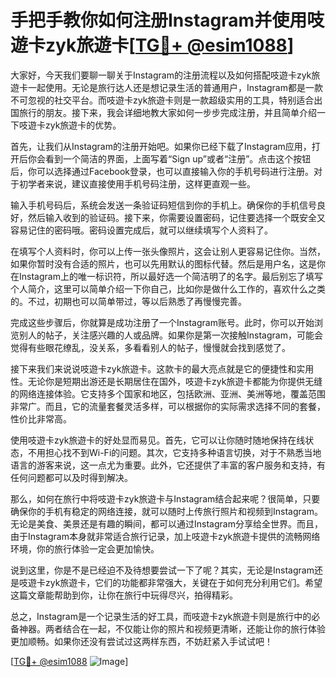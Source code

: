 # 手把手教你如何注册Instagram并使用吱遊卡zyk旅遊卡[[TG💪+ @esim1088](https://t.me/s/esim1088)]

大家好，今天我们要聊一聊关于Instagram的注册流程以及如何搭配吱遊卡zyk旅遊卡一起使用。无论是旅行达人还是想记录生活的普通用户，Instagram都是一款不可忽视的社交平台。而吱遊卡zyk旅遊卡则是一款超级实用的工具，特别适合出国旅行的朋友。接下来，我会详细地教大家如何一步步完成注册，并且简单介绍一下吱遊卡zyk旅遊卡的优势。

首先，让我们从Instagram的注册开始吧。如果你已经下载了Instagram应用，打开后你会看到一个简洁的界面，上面写着“Sign up”或者“注册”。点击这个按钮后，你可以选择通过Facebook登录，也可以直接输入你的手机号码进行注册。对于初学者来说，建议直接使用手机号码注册，这样更直观一些。

输入手机号码后，系统会发送一条验证码短信到你的手机上。确保你的手机信号良好，然后输入收到的验证码。接下来，你需要设置密码，记住要选择一个既安全又容易记住的密码哦。密码设置完成后，就可以继续填写个人资料了。

在填写个人资料时，你可以上传一张头像照片，这会让别人更容易记住你。当然，如果你暂时没有合适的照片，也可以先用默认的图标代替。然后是用户名，这是你在Instagram上的唯一标识符，所以最好选一个简洁明了的名字。最后别忘了填写个人简介，这里可以简单介绍一下你自己，比如你是做什么工作的，喜欢什么之类的。不过，初期也可以简单带过，等以后熟悉了再慢慢完善。

完成这些步骤后，你就算是成功注册了一个Instagram账号。此时，你可以开始浏览别人的帖子，关注感兴趣的人或品牌。如果你是第一次接触Instagram，可能会觉得有些眼花缭乱，没关系，多看看别人的帖子，慢慢就会找到感觉了。

接下来我们来说说吱遊卡zyk旅遊卡。这款卡的最大亮点就是它的便捷性和实用性。无论你是短期出游还是长期居住在国外，吱遊卡zyk旅遊卡都能为你提供无缝的网络连接体验。它支持多个国家和地区，包括欧洲、亚洲、美洲等地，覆盖范围非常广。而且，它的流量套餐灵活多样，可以根据你的实际需求选择不同的套餐，性价比非常高。

使用吱遊卡zyk旅遊卡的好处显而易见。首先，它可以让你随时随地保持在线状态，不用担心找不到Wi-Fi的问题。其次，它支持多种语言切换，对于不熟悉当地语言的游客来说，这一点尤为重要。此外，它还提供了丰富的客户服务和支持，有任何问题都可以及时得到解决。

那么，如何在旅行中将吱遊卡zyk旅遊卡与Instagram结合起来呢？很简单，只要确保你的手机有稳定的网络连接，就可以随时上传旅行照片和视频到Instagram。无论是美食、美景还是有趣的瞬间，都可以通过Instagram分享给全世界。而且，由于Instagram本身就非常适合旅行记录，加上吱遊卡zyk旅遊卡提供的流畅网络环境，你的旅行体验一定会更加愉快。

说到这里，你是不是已经迫不及待想要尝试一下了呢？其实，无论是Instagram还是吱遊卡zyk旅遊卡，它们的功能都非常强大，关键在于如何充分利用它们。希望这篇文章能帮助到你，让你在旅行中玩得尽兴，拍得精彩。

总之，Instagram是一个记录生活的好工具，而吱遊卡zyk旅遊卡则是旅行中的必备神器。两者结合在一起，不仅能让你的照片和视频更清晰，还能让你的旅行体验更加顺畅。如果你还没有尝试过这两样东西，不妨赶紧入手试试吧！

[[TG💪+ @esim1088](https://t.me/s/esim1088) ![Image](https://i.postimg.cc/4NQfJmqS/Snipaste-2025-05-13-00-14-12.png)]